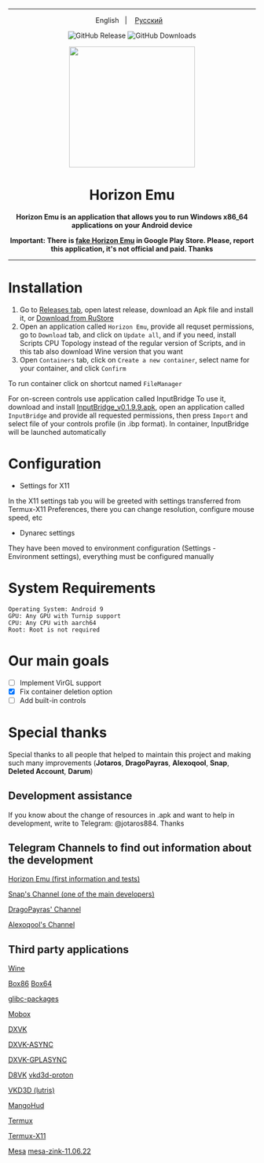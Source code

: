 ----

<p align="center">
English
&nbsp;&nbsp;| &nbsp;&nbsp;
<a href="https://github.com/HorizonEmuTeam/Horizon-Emu/blob/main/README-RUS.md">Русский</a>
&nbsp;&nbsp;
</p>

<div align="center">

![GitHub Release](https://img.shields.io/github/v/release/HorizonEmuTeam/Horizon-Emu?label=Latest%20Version)
![GitHub Downloads](https://img.shields.io/github/downloads/HorizonEmuTeam/Horizon-Emu/total?logo=github&label=Total%20Downloads)

<p align="center">
	<img src="ProjectLogo.png" width="256" height="246" />
</p>

  <h1 align="center">Horizon Emu</h1>

  <p align="center">
    <strong>Horizon Emu is an application that allows you to run Windows x86_64 applications on your Android device</strong>
  </p>

<strong>Important: There is [fake Horizon Emu](https://play.google.com/store/apps/details?id=com.chahal.horiz) in Google Play Store. Please, report this application, it's not official and paid. Thanks</strong>

----

</div>

# Installation 

1. Go to [Releases tab](https://github.com/HorizonEmuTeam/Horizon-Emu/releases/), open latest release, download an Apk file and install it, or [Download from RuStore](https://apps.rustore.ru/app/com.antutu.ABenchMark)
2. Open an application called `Horizon Emu`, provide all requset permissions, go to `Download` tab, and click on `Update all`, and if you need, install Scripts CPU Topology instead of the regular version of Scripts, and in this tab also download Wine version that you want
3. Open `Containers` tab, click on `Create a new container`, select name for your container, and click `Confirm`

To run container click on shortcut named `FileManager`

For on-screen controls use application called InputBridge
To use it, download and install [InputBridge_v0.1.9.9.apk](https://raw.githubusercontent.com/HorizonEmuTeam/Horizon-Emu/main/InputBridge_v0.1.9.9.apk), open an application called `InputBridge` and provide all requested permissions, then press `Import` and select file of your controls profile (in .ibp format).
In container, InputBridge will be launched automatically

# Configuration
* Settings for X11

In the X11 settings tab you will be greeted with settings transferred from Termux-X11 Preferences, there you can change resolution, configure mouse speed, etc
* Dynarec settings

They have been moved to environment configuration (Settings - Environment settings), everything must be configured manually

# System Requirements

```
Operating System: Android 9
GPU: Any GPU with Turnip support
CPU: Any CPU with aarch64
Root: Root is not required
```

# Our main goals

- [ ] Implement VirGL support
- [x] Fix container deletion option
- [ ] Add built-in controls

# Special thanks
Special thanks to all people that helped to maintain this project and making such many improvements (<b>Jotaros</b>, <b>DragoPayras</b>, <b>Alexoqool</b>, <b>Snap</b>, <b>Deleted Account</b>, <b>Darum</b>)

## Development assistance
If you know about the change of resources in .apk and want to help in development, write to Telegram: @jotaros884. Thanks

## Telegram Channels to find out information about the development

[Horizon Emu (first information and tests)](https://t.me/HorizonEmuOfficial)

[Snap's Channel (one of the main developers)](https://t.me/MoboxWinlatorExagear)

[DragoPayras' Channel](https://t.me/DragOS_Channel)

[Alexoqool's Channel](https://t.me/WinlatorRus)

## Third party applications

[Wine](https://wiki.winehq.org/Licensing)

[Box86](https://github.com/ptitSeb/box86)
[Box64](https://github.com/ptitSeb/box64)

[glibc-packages](https://github.com/termux-pacman/glibc-packages)

[Mobox](https://github.com/olegos2/mobox)

[DXVK](https://github.com/doitsujin/dxvk)

[DXVK-ASYNC](https://github.com/Sporif/dxvk-async)

[DXVK-GPLASYNC](https://gitlab.com/Ph42oN/dxvk-gplasync)

[D8VK](https://github.com/AlpyneDreams/d8vk)
 [vkd3d-proton](https://github.com/HansKristian-Work/vkd3d-proton)

[VKD3D (lutris)](https://github.com/lutris/vkd3d)

[MangoHud](https://github.com/flightlessmango/MangoHud)

[Termux](https://github.com/termux/termux-app)

[Termux-X11](https://github.com/termux/termux-x11)

[Mesa](https://docs.mesa3d.org/license.html)
 [mesa-zink-11.06.22](https://github.com/alexvorxx/mesa-zink-11.06.22)
